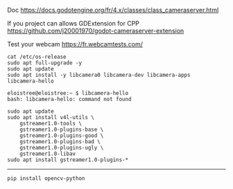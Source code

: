 Doc
https://docs.godotengine.org/fr/4.x/classes/class_cameraserver.html

If you project can allows GDExtension for CPP
https://github.com/j20001970/godot-cameraserver-extension

Test your webcam
https://fr.webcamtests.com/


```
cat /etc/os-release
sudo apt full-upgrade -y
sudo apt update
sudo apt install -y libcamera0 libcamera-dev libcamera-apps
libcamera-hello
```

```
eloistree@eloistree:~ $ libcamera-hello
bash: libcamera-hello: command not found
```

```
sudo apt update
sudo apt install v4l-utils \
    gstreamer1.0-tools \
    gstreamer1.0-plugins-base \
    gstreamer1.0-plugins-good \
    gstreamer1.0-plugins-bad \
    gstreamer1.0-plugins-ugly \
    gstreamer1.0-libav
sudo apt install gstreamer1.0-plugins-*
```


------------


```
pip install opencv-python
```
